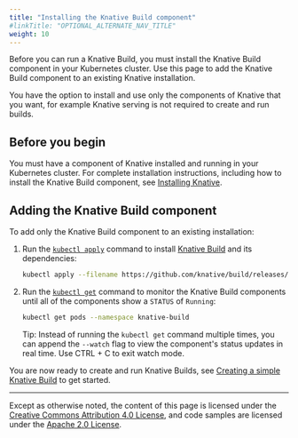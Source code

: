 ```yaml
---
title: "Installing the Knative Build component"
#linkTitle: "OPTIONAL_ALTERNATE_NAV_TITLE"
weight: 10
---
```


Before you can run a Knative Build, you must install the Knative Build component
in your Kubernetes cluster. Use this page to add the Knative Build component to
an existing Knative installation.

You have the option to install and use only the components of Knative that you
want, for example Knative serving is not required to create and run builds.

## Before you begin

You must have a component of Knative installed and running in your Kubernetes
cluster. For complete installation instructions, including how to install the
Knative Build component, see [Installing Knative](../install/README.md).

## Adding the Knative Build component

To add only the Knative Build component to an existing installation:

1. Run the
   [`kubectl apply`](https://kubernetes.io/docs/reference/generated/kubectl/kubectl-commands#apply)
   command to install [Knative Build](https://github.com/knative/build) and its
   dependencies:
   ```bash
   kubectl apply --filename https://github.com/knative/build/releases/download/v0.4.0/build.yaml
   ```
1. Run the
   [`kubectl get`](https://kubernetes.io/docs/reference/generated/kubectl/kubectl-commands#get)
   command to monitor the Knative Build components until all of the components
   show a `STATUS` of `Running`:

   ```bash
   kubectl get pods --namespace knative-build
   ```

   Tip: Instead of running the `kubectl get` command multiple times, you can
   append the `--watch` flag to view the component's status updates in real
   time. Use CTRL + C to exit watch mode.

You are now ready to create and run Knative Builds, see
[Creating a simple Knative Build](../build/creating-builds.md) to get started.

---

Except as otherwise noted, the content of this page is licensed under the
[Creative Commons Attribution 4.0 License](https://creativecommons.org/licenses/by/4.0/),
and code samples are licensed under the
[Apache 2.0 License](https://www.apache.org/licenses/LICENSE-2.0).

